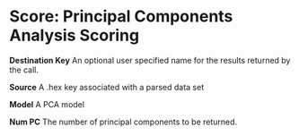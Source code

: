 # Score: Principal Components Analysis Scoring

**Destination Key**
An optional user specified name for the results returned by the
call.

**Source**
A .hex key associated with a parsed data set

**Model**
A PCA model

**Num PC**
The number of principal components to be returned.

